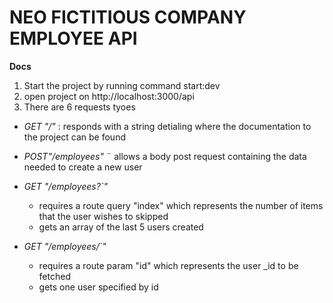 # NEO FICTITIOUS COMPANY EMPLOYEE API

**Docs**

1. Start the project by running command start:dev
2. open project on http://localhost:3000/api
3. There are 6 requests tyoes

- _GET "/"_ : responds with a string detialing where the documentation to the project can be found

- _POST"/employees"_ ¨ allows a body post request containing the data needed to create a new user

- _GET "/employees?<startAtIndex>`"_

  - requires a route query "index" which represents the number of items that the user wishes to skipped
  - gets an array of the last 5 users created

- _GET "/employees/<id>`"_
  - requires a route param "id" which represents the user \_id to be fetched
  - gets one user specified by id
